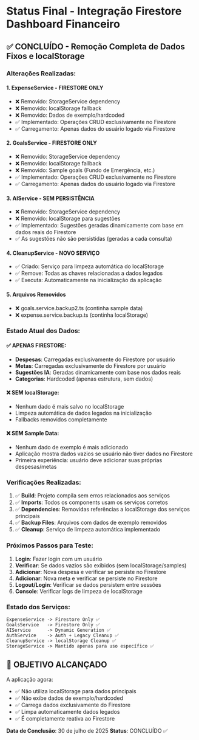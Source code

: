 # Status Final - Integração Firestore Dashboard Financeiro

## ✅ CONCLUÍDO - Remoção Completa de Dados Fixos e localStorage

### Alterações Realizadas:

#### 1. **ExpenseService** - FIRESTORE ONLY
- ❌ Removido: StorageService dependency
- ❌ Removido: localStorage fallback
- ❌ Removido: Dados de exemplo/hardcoded
- ✅ Implementado: Operações CRUD exclusivamente no Firestore
- ✅ Carregamento: Apenas dados do usuário logado via Firestore

#### 2. **GoalsService** - FIRESTORE ONLY  
- ❌ Removido: StorageService dependency
- ❌ Removido: localStorage fallback
- ❌ Removido: Sample goals (Fundo de Emergência, etc.)
- ✅ Implementado: Operações CRUD exclusivamente no Firestore
- ✅ Carregamento: Apenas dados do usuário logado via Firestore

#### 3. **AIService** - SEM PERSISTÊNCIA
- ❌ Removido: StorageService dependency
- ❌ Removido: localStorage para sugestões
- ✅ Implementado: Sugestões geradas dinamicamente com base em dados reais do Firestore
- ✅ As sugestões não são persistidas (geradas a cada consulta)

#### 4. **CleanupService** - NOVO SERVIÇO
- ✅ Criado: Serviço para limpeza automática do localStorage
- ✅ Remove: Todas as chaves relacionadas a dados legados
- ✅ Executa: Automaticamente na inicialização da aplicação

#### 5. **Arquivos Removidos**
- ❌ goals.service.backup2.ts (continha sample data)
- ❌ expense.service.backup.ts (continha localStorage)

### Estado Atual dos Dados:

#### ✅ APENAS FIRESTORE:
- **Despesas**: Carregadas exclusivamente do Firestore por usuário
- **Metas**: Carregadas exclusivamente do Firestore por usuário  
- **Sugestões IA**: Geradas dinamicamente com base nos dados reais
- **Categorias**: Hardcoded (apenas estrutura, sem dados)

#### ❌ SEM localStorage:
- Nenhum dado é mais salvo no localStorage
- Limpeza automática de dados legados na inicialização
- Fallbacks removidos completamente

#### ❌ SEM Sample Data:
- Nenhum dado de exemplo é mais adicionado
- Aplicação mostra dados vazios se usuário não tiver dados no Firestore
- Primeira experiência: usuário deve adicionar suas próprias despesas/metas

### Verificações Realizadas:

1. ✅ **Build**: Projeto compila sem erros relacionados aos serviços
2. ✅ **Imports**: Todos os components usam os serviços corretos
3. ✅ **Dependencies**: Removidas referências a localStorage dos serviços principais
4. ✅ **Backup Files**: Arquivos com dados de exemplo removidos
5. ✅ **Cleanup**: Serviço de limpeza automática implementado

### Próximos Passos para Teste:

1. **Login**: Fazer login com um usuário
2. **Verificar**: Se dados vazios são exibidos (sem localStorage/samples)
3. **Adicionar**: Nova despesa e verificar se persiste no Firestore
4. **Adicionar**: Nova meta e verificar se persiste no Firestore
5. **Logout/Login**: Verificar se dados persistem entre sessões
6. **Console**: Verificar logs de limpeza de localStorage

### Estado dos Serviços:

```
ExpenseService -> Firestore Only ✅
GoalsService   -> Firestore Only ✅  
AIService      -> Dynamic Generation ✅
AuthService    -> Auth + Legacy Cleanup ✅
CleanupService -> localStorage Cleanup ✅
StorageService -> Mantido apenas para uso específico ✅
```

## 🎯 OBJETIVO ALCANÇADO

A aplicação agora:
- ✅ Não utiliza localStorage para dados principais
- ✅ Não exibe dados de exemplo/hardcoded
- ✅ Carrega dados exclusivamente do Firestore
- ✅ Limpa automaticamente dados legados
- ✅ É completamente reativa ao Firestore

**Data de Conclusão**: 30 de julho de 2025
**Status**: CONCLUÍDO ✅
